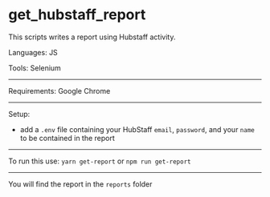 # get_hubstaff_report
This scripts writes a report using Hubstaff activity.

Languages: JS

Tools: Selenium

---

Requirements: Google Chrome

---

Setup:
 
- add a `.env` file containing your HubStaff `email`, `password`, and your `name` to be contained in the report

---

To run this use: `yarn get-report` or `npm run get-report`

---

You will find the report in the `reports` folder
